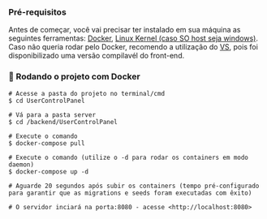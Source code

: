 ### Pré-requisitos

Antes de começar, você vai precisar ter instalado em sua máquina as seguintes ferramentas:
[Docker](https://www.docker.com/), [Linux Kernel (caso SO host seja windows)](https://learn.microsoft.com/pt-br/windows/wsl/install). 
Caso não queria rodar pelo Docker, recomendo a utilização do [VS](https://visualstudio.com/), pois foi disponibilizado uma versão compilavél do front-end.

### 🎲 Rodando o projeto com Docker

```
# Acesse a pasta do projeto no terminal/cmd
$ cd UserControlPanel

# Vá para a pasta server
$ cd /backend/UserControlPanel

# Execute o comando
$ docker-compose pull

# Execute o comando (utilize o -d para rodar os containers em modo daemon)
$ docker-compose up -d

# Aguarde 20 segundos após subir os containers (tempo pré-configurado para garantir que as migrations e seeds foram executadas com êxito)

# O servidor inciará na porta:8080 - acesse <http://localhost:8080>
```
